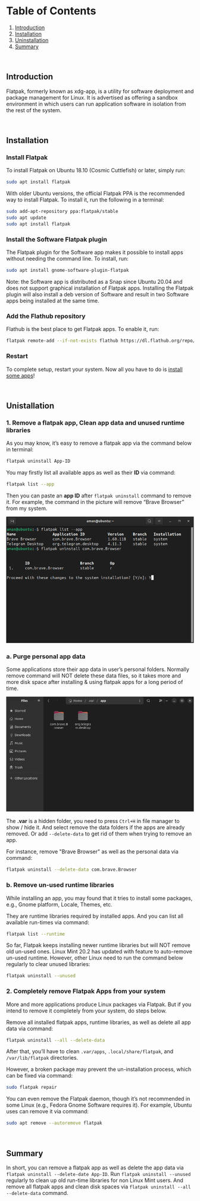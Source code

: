 # Table of Contents

1. [Introduction](#introduction)<br/>
2. [Installation](#installation)<br/>
3. [Uninstallation](#unistallation)<br/>
4. [Summary](#summary)

<br>

## Introduction

Flatpak, formerly known as xdg-app, is a utility for software deployment and package management for Linux. It is advertised as offering a sandbox environment in which users can run application software in isolation from the rest of the system.

<br/>

## Installation

### Install Flatpak

To install Flatpak on Ubuntu 18.10 (Cosmic Cuttlefish) or later, simply run:

```bash
sudo apt install flatpak
```       
    
With older Ubuntu versions, the official Flatpak PPA is the recommended way to install Flatpak. To install it, run the following in a terminal:

```bash
sudo add-apt-repository ppa:flatpak/stable
sudo apt update
sudo apt install flatpak       
```

### Install the Software Flatpak plugin

The Flatpak plugin for the Software app makes it possible to install apps without needing the command line. To install, run:

```bash
sudo apt install gnome-software-plugin-flatpak       
```

Note: the Software app is distributed as a Snap since Ubuntu 20.04 and does not support graphical installation of Flatpak apps. Installing the Flatpak plugin will also install a deb version of Software and result in two Software apps being installed at the same time.

### Add the Flathub repository

Flathub is the best place to get Flatpak apps. To enable it, run:

```bash
flatpak remote-add --if-not-exists flathub https://dl.flathub.org/repo/flathub.flatpakrepo       
```

### Restart

To complete setup, restart your system. Now all you have to do is [install some apps](https://flathub.org/)!

<br>

## Unistallation

### 1. Remove a flatpak app, Clean app data and unused runtime libraries

As you may know, it’s easy to remove a flatpak app via the command below in terminal:
```bash
flatpak uninstall App-ID
```
You may firstly list all available apps as well as their **ID** via command:
```bash
flatpak list --app
```
Then you can paste an **app ID** after `flatpak uninstall` command to remove it. For example, the command in the picture will remove “Brave Browser” from my system.

![uninstall-image](./images/app-list.png)

### a. Purge personal app data

Some applications store their app data in user’s personal folders. Normally remove command will NOT delete these data files, so it takes more and more disk space after installing & using flatpak apps for a long period of time.

![app-data-folder](./images/app-data.png)

The **.var** is a hidden folder, you need to press `Ctrl+H` in file manager to show / hide it. And select remove the data folders if the apps are already removed. Or add `--delete-data` to get rid of them when trying to remove an app.

For instance, remove "Brave Browser" as well as the personal data via command:

```bash
flatpak uninstall --delete-data com.brave.Browser
```
### b. Remove un-used runtime libraries

While installing an app, you may found that it tries to install some packages, e.g., Gnome platform, Locale, Themes, etc.

They are runtime libraries required by installed apps. And you can list all available run-times via command:

```bash
flatpak list --runtime
```

So far, Flatpak keeps installing newer runtime libraries but will NOT remove old un-used ones. Linux Mint 20.2 has updated with feature to auto-remove un-used runtime. However, other Linux need to run the command below regularly to clear unused libraries:

```bash
flatpak uninstall --unused
```

### 2. Completely remove Flatpak Apps from your system

More and more applications produce Linux packages via Flatpak. But if you intend to remove it completely from your system, do steps below.

Remove all installed flatpak apps, runtime libraries, as well as delete all app data via command:

```bash
flatpak uninstall --all --delete-data
```

After that, you’ll have to clean `.var/apps`, `.local/share/flatpak`, and `/var/lib/flatpak` directories.

However, a broken package may prevent the un-installation process, which can be fixed via command:

```bash
sudo flatpak repair
```

You can even remove the Flatpak daemon, though it’s not recommended in some Linux (e.g., Fedora Gnome Software requires it). For example, Ubuntu uses can remove it via command:

```bash
sudo apt remove --autoremove flatpak
```

<br/>

## Summary

In short, you can remove a flatpak app as well as delete the app data via `flatpak uninstall --delete-date App-ID`. Run `flatpak uninstall --unused` regularly to clean up old run-time libraries for non Linux Mint users. And remove all flatpak apps and clean disk spaces via `flatpak uninstall --all --delete-data` command.
